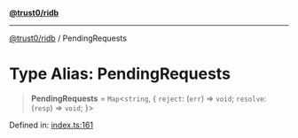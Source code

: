 [**@trust0/ridb**](../README.md)

***

[@trust0/ridb](../README.md) / PendingRequests

# Type Alias: PendingRequests

> **PendingRequests** = `Map`\<`string`, \{ `reject`: (`err`) => `void`; `resolve`: (`resp`) => `void`; \}\>

Defined in: [index.ts:161](https://github.com/trust0-project/RIDB/blob/40b5c2c88b47dd5db201bd993b2e70350246bff3/packages/ridb/src/index.ts#L161)
